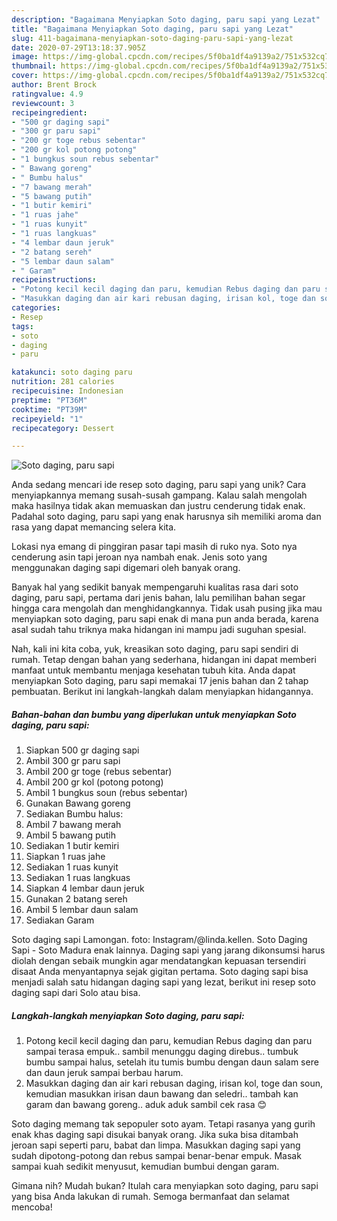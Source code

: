 ```yaml
---
description: "Bagaimana Menyiapkan Soto daging, paru sapi yang Lezat"
title: "Bagaimana Menyiapkan Soto daging, paru sapi yang Lezat"
slug: 411-bagaimana-menyiapkan-soto-daging-paru-sapi-yang-lezat
date: 2020-07-29T13:18:37.905Z
image: https://img-global.cpcdn.com/recipes/5f0ba1df4a9139a2/751x532cq70/soto-daging-paru-sapi-foto-resep-utama.jpg
thumbnail: https://img-global.cpcdn.com/recipes/5f0ba1df4a9139a2/751x532cq70/soto-daging-paru-sapi-foto-resep-utama.jpg
cover: https://img-global.cpcdn.com/recipes/5f0ba1df4a9139a2/751x532cq70/soto-daging-paru-sapi-foto-resep-utama.jpg
author: Brent Brock
ratingvalue: 4.9
reviewcount: 3
recipeingredient:
- "500 gr daging sapi"
- "300 gr paru sapi"
- "200 gr toge rebus sebentar"
- "200 gr kol potong potong"
- "1 bungkus soun rebus sebentar"
- " Bawang goreng"
- " Bumbu halus"
- "7 bawang merah"
- "5 bawang putih"
- "1 butir kemiri"
- "1 ruas jahe"
- "1 ruas kunyit"
- "1 ruas langkuas"
- "4 lembar daun jeruk"
- "2 batang sereh"
- "5 lembar daun salam"
- " Garam"
recipeinstructions:
- "Potong kecil kecil daging dan paru, kemudian Rebus daging dan paru sampai terasa empuk.. sambil menunggu daging direbus.. tumbuk bumbu sampai halus, setelah itu tumis bumbu dengan daun salam sere dan daun jeruk sampai berbau harum."
- "Masukkan daging dan air kari rebusan daging, irisan kol, toge dan soun, kemudian masukkan irisan daun bawang dan seledri.. tambah kan garam dan bawang goreng.. aduk aduk sambil cek rasa 😊"
categories:
- Resep
tags:
- soto
- daging
- paru

katakunci: soto daging paru 
nutrition: 281 calories
recipecuisine: Indonesian
preptime: "PT36M"
cooktime: "PT39M"
recipeyield: "1"
recipecategory: Dessert

---
```



![Soto daging, paru sapi](https://img-global.cpcdn.com/recipes/5f0ba1df4a9139a2/751x532cq70/soto-daging-paru-sapi-foto-resep-utama.jpg)

Anda sedang mencari ide resep soto daging, paru sapi yang unik? Cara menyiapkannya memang susah-susah gampang. Kalau salah mengolah maka hasilnya tidak akan memuaskan dan justru cenderung tidak enak. Padahal soto daging, paru sapi yang enak harusnya sih memiliki aroma dan rasa yang dapat memancing selera kita.

Lokasi nya emang di pinggiran pasar tapi masih di ruko nya. Soto nya cenderung asin tapi jeroan nya nambah enak. Jenis soto yang menggunakan daging sapi digemari oleh banyak orang.

Banyak hal yang sedikit banyak mempengaruhi kualitas rasa dari soto daging, paru sapi, pertama dari jenis bahan, lalu pemilihan bahan segar hingga cara mengolah dan menghidangkannya. Tidak usah pusing jika mau menyiapkan soto daging, paru sapi enak di mana pun anda berada, karena asal sudah tahu triknya maka hidangan ini mampu jadi suguhan spesial.


Nah, kali ini kita coba, yuk, kreasikan soto daging, paru sapi sendiri di rumah. Tetap dengan bahan yang sederhana, hidangan ini dapat memberi manfaat untuk membantu menjaga kesehatan tubuh kita. Anda dapat menyiapkan Soto daging, paru sapi memakai 17 jenis bahan dan 2 tahap pembuatan. Berikut ini langkah-langkah dalam menyiapkan hidangannya.

<!--inarticleads1-->

##### Bahan-bahan dan bumbu yang diperlukan untuk menyiapkan Soto daging, paru sapi:

1. Siapkan 500 gr daging sapi
1. Ambil 300 gr paru sapi
1. Ambil 200 gr toge (rebus sebentar)
1. Ambil 200 gr kol (potong potong)
1. Ambil 1 bungkus soun (rebus sebentar)
1. Gunakan  Bawang goreng
1. Sediakan  Bumbu halus:
1. Ambil 7 bawang merah
1. Ambil 5 bawang putih
1. Sediakan 1 butir kemiri
1. Siapkan 1 ruas jahe
1. Sediakan 1 ruas kunyit
1. Sediakan 1 ruas langkuas
1. Siapkan 4 lembar daun jeruk
1. Gunakan 2 batang sereh
1. Ambil 5 lembar daun salam
1. Sediakan  Garam


Soto daging sapi Lamongan. foto: Instagram/@linda.kellen. Soto Daging Sapi - Soto Madura enak lainnya. Daging sapi yang jarang dikonsumsi harus diolah dengan sebaik mungkin agar mendatangkan kepuasan tersendiri disaat Anda menyantapnya sejak gigitan pertama. Soto daging sapi bisa menjadi salah satu hidangan daging sapi yang lezat, berikut ini resep soto daging sapi dari Solo atau bisa. 

<!--inarticleads2-->

##### Langkah-langkah menyiapkan Soto daging, paru sapi:

1. Potong kecil kecil daging dan paru, kemudian Rebus daging dan paru sampai terasa empuk.. sambil menunggu daging direbus.. tumbuk bumbu sampai halus, setelah itu tumis bumbu dengan daun salam sere dan daun jeruk sampai berbau harum.
1. Masukkan daging dan air kari rebusan daging, irisan kol, toge dan soun, kemudian masukkan irisan daun bawang dan seledri.. tambah kan garam dan bawang goreng.. aduk aduk sambil cek rasa 😊


Soto daging memang tak sepopuler soto ayam. Tetapi rasanya yang gurih enak khas daging sapi disukai banyak orang. Jika suka bisa ditambah jeroan sapi seperti paru, babat dan limpa. Masukkan daging sapi yang sudah dipotong-potong dan rebus sampai benar-benar empuk. Masak sampai kuah sedikit menyusut, kemudian bumbui dengan garam. 

Gimana nih? Mudah bukan? Itulah cara menyiapkan soto daging, paru sapi yang bisa Anda lakukan di rumah. Semoga bermanfaat dan selamat mencoba!
